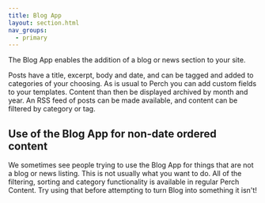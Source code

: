 ```yaml
---
title: Blog App
layout: section.html
nav_groups:
  - primary
---
```


The Blog App enables the addition of a blog or news section to your site.

Posts have a title, excerpt, body and date, and can be tagged and added to categories of your choosing. As is usual to Perch you can add custom fields to your templates. Content than then be displayed archived by month and year. An RSS feed of posts can be made available, and content can be filtered by category or tag.

## Use of the Blog App for non-date ordered content

We sometimes see people trying to use the Blog App for things that are not a blog or news listing. This is not usually what you want to do. All of the filtering, sorting and category functionality is available in regular Perch Content. Try using that before attempting to turn Blog into something it isn't!
